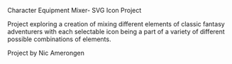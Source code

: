 Character Equipment Mixer- SVG Icon Project

Project exploring a creation of mixing different elements of classic fantasy adventurers with each selectable icon being a part of a variety of different possible combinations of elements.

Project by Nic Amerongen
